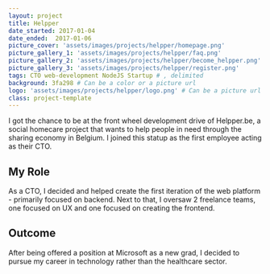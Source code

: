 ```yaml
---
layout: project
title: Helpper
date_started: 2017-01-04
date_ended:  2017-01-06
picture_cover: 'assets/images/projects/helpper/homepage.png' 
picture_gallery_1: 'assets/images/projects/helpper/faq.png' 
picture_gallery_2: 'assets/images/projects/helpper/become_helpper.png' 
picture_gallery_3: 'assets/images/projects/helpper/register.png' 
tags: CTO web-development NodeJS Startup # , delimited
background: 3fa298 # Can be a color or a picture url
logo: 'assets/images/projects/helpper/logo.png' # Can be a picture url or a name
class: project-template
---
```


I got the chance to be at the front wheel development drive of Helpper.be, a social homecare project that wants to help people in need through the sharing economy in Belgium. I joined this statup as the first employee acting as their CTO.

## My Role

As a CTO, I decided and helped create the first iteration of the web platform - primarily focused on backend. Next to that, I oversaw 2 freelance teams, one focused on UX and one focused on creating the frontend.

## Outcome

After being offered a position at Microsoft as a new grad, I decided to pursue my career in technology rather than the healthcare sector.